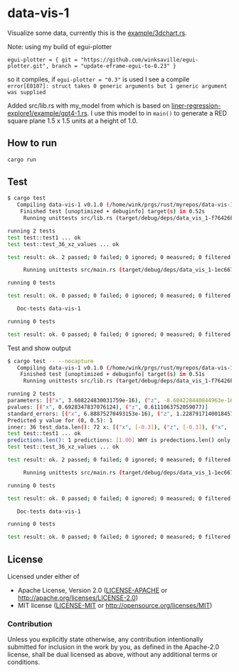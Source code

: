 # data-vis-1

Visualize some data, currently this is the [example/3dchart.rs](https://github.com/Gip-Gip/egui-plotter/blob/c13ddc7dcd2e1b5be77cb3ad92db3c256845c78e/examples/3dchart.rs).

Note: using my build of egui-plotter
```
egui-plotter = { git = "https://github.com/winksaville/egui-plotter.git", branch = "update-eframe-egui-to-0.23" }
```
so it compiles, if `egui-plotter = "0.3"` is used I see a compile `error[E0107]: struct takes 0 generic arguments but 1 generic argument was supplied`

Added src/lib.rs with my_model from which is based on
[liner-regression-explore1/example/gpt4-1.rs](https://github.com/winksaville/linear-regression-explore1/blob/1ce9cd45cdc95741b9e4962b7a9085e3d57aad21/examples/gpt4-1.rs).
I use this model to in `main()` to generate a RED square plane 1.5 x 1.5 units at a height of 1.0.

## How to run

```bash
cargo run
```

## Test

```bash
$ cargo test
   Compiling data-vis-1 v0.1.0 (/home/wink/prgs/rust/myrepos/data-vis-1)
    Finished test [unoptimized + debuginfo] target(s) in 0.52s
     Running unittests src/lib.rs (target/debug/deps/data_vis_1-f76426bdcaa1b799)

running 2 tests
test test::test1 ... ok
test test::test_36_xz_values ... ok

test result: ok. 2 passed; 0 failed; 0 ignored; 0 measured; 0 filtered out; finished in 0.00s

     Running unittests src/main.rs (target/debug/deps/data_vis_1-1ec6672041afe936)

running 0 tests

test result: ok. 0 passed; 0 failed; 0 ignored; 0 measured; 0 filtered out; finished in 0.00s

   Doc-tests data-vis-1

running 0 tests

test result: ok. 0 passed; 0 failed; 0 ignored; 0 measured; 0 filtered out; finished in 0.00s
```

Test and show output
```bash
$ cargo test -- --nocapture
   Compiling data-vis-1 v0.1.0 (/home/wink/prgs/rust/myrepos/data-vis-1)
    Finished test [unoptimized + debuginfo] target(s) in 0.51s
     Running unittests src/lib.rs (target/debug/deps/data_vis_1-f76426bdcaa1b799)

running 2 tests
parameters: [("x", 3.608224830031759e-16), ("z", -8.604228440844963e-16)]
pvalues: [("x", 0.6928347837076124), ("z", 0.6111063752059077)]
standard_errors: [("x", 6.88875270493153e-16), ("z", 1.2287917140018457e-15)]
Predicted y value for (0, 0.5): 1
inner: 36 test_data.len(): 72 x: [("x", [-0.3]), ("z", [-0.3]), ("x", [-0.3]), ("z", [-0.2]), ("x", [-0.3]), ("z", [-0.1]), ("x", [-0.3]), ("z", [0.0]), ("x", [-0.3]), ("z", [0.1]), ("x", [-0.3]), ("z", [0.2]), ("x", [-0.2]), ("z", [-0.3]), ("x", [-0.2]), ("z", [-0.2]), ("x", [-0.2]), ("z", [-0.1]), ("x", [-0.2]), ("z", [0.0]), ("x", [-0.2]), ("z", [0.1]), ("x", [-0.2]), ("z", [0.2]), ("x", [-0.1]), ("z", [-0.3]), ("x", [-0.1]), ("z", [-0.2]), ("x", [-0.1]), ("z", [-0.1]), ("x", [-0.1]), ("z", [0.0]), ("x", [-0.1]), ("z", [0.1]), ("x", [-0.1]), ("z", [0.2]), ("x", [0.0]), ("z", [-0.3]), ("x", [0.0]), ("z", [-0.2]), ("x", [0.0]), ("z", [-0.1]), ("x", [0.0]), ("z", [0.0]), ("x", [0.0]), ("z", [0.1]), ("x", [0.0]), ("z", [0.2]), ("x", [0.1]), ("z", [-0.3]), ("x", [0.1]), ("z", [-0.2]), ("x", [0.1]), ("z", [-0.1]), ("x", [0.1]), ("z", [0.0]), ("x", [0.1]), ("z", [0.1]), ("x", [0.1]), ("z", [0.2]), ("x", [0.2]), ("z", [-0.3]), ("x", [0.2]), ("z", [-0.2]), ("x", [0.2]), ("z", [-0.1]), ("x", [0.2]), ("z", [0.0]), ("x", [0.2]), ("z", [0.1]), ("x", [0.2]), ("z", [0.2])]
test test::test1 ... ok
predictions.len(): 1 predictions: [1.00] WHY is predections.len() only 1, expecting 36?
test test::test_36_xz_values ... ok

test result: ok. 2 passed; 0 failed; 0 ignored; 0 measured; 0 filtered out; finished in 0.00s

     Running unittests src/main.rs (target/debug/deps/data_vis_1-1ec6672041afe936)

running 0 tests

test result: ok. 0 passed; 0 failed; 0 ignored; 0 measured; 0 filtered out; finished in 0.00s

   Doc-tests data-vis-1

running 0 tests

test result: ok. 0 passed; 0 failed; 0 ignored; 0 measured; 0 filtered out; finished in 0.00s
```

## License

Licensed under either of

- Apache License, Version 2.0 ([LICENSE-APACHE](LICENSE-APACHE) or http://apache.org/licenses/LICENSE-2.0)
- MIT license ([LICENSE-MIT](LICENSE-MIT) or http://opensource.org/licenses/MIT)

### Contribution

Unless you explicitly state otherwise, any contribution intentionally submitted
for inclusion in the work by you, as defined in the Apache-2.0 license, shall
be dual licensed as above, without any additional terms or conditions.

